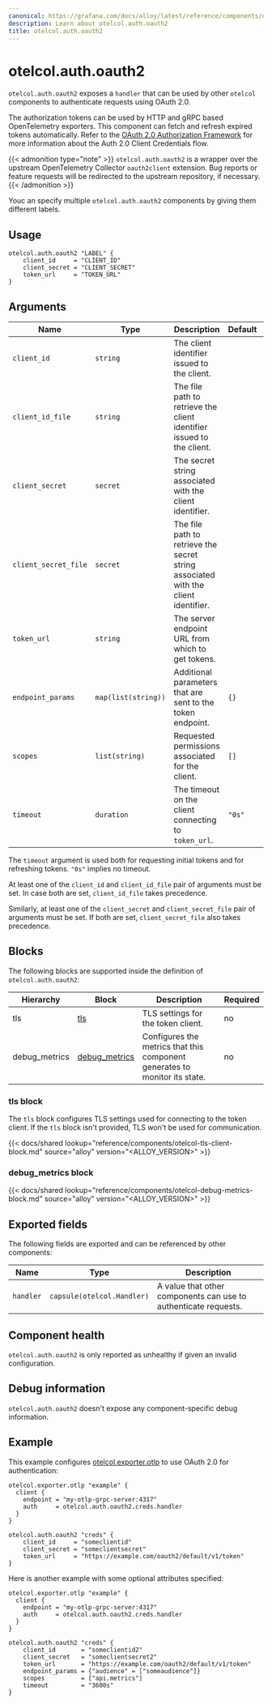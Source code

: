 ```yaml
---
canonical: https://grafana.com/docs/alloy/latest/reference/components/otelcol.auth.oauth2/
description: Learn about otelcol.auth.oauth2
title: otelcol.auth.oauth2
---
```


# otelcol.auth.oauth2

`otelcol.auth.oauth2` exposes a `handler` that can be used by other `otelcol` components to authenticate requests using OAuth 2.0.

The authorization tokens can be used by HTTP and gRPC based OpenTelemetry exporters.
This component can fetch and refresh expired tokens automatically.
Refer to the [OAuth 2.0 Authorization Framework](https://datatracker.ietf.org/doc/html/rfc6749#section-4.4) for more information about the Auth 2.0 Client Credentials flow.


{{< admonition type="note" >}}
`otelcol.auth.oauth2` is a wrapper over the upstream OpenTelemetry Collector `oauth2client` extension.
Bug reports or feature requests will be redirected to the upstream repository, if necessary.
{{< /admonition >}}

Youc an specify multiple `otelcol.auth.oauth2` components by giving them different labels.

## Usage

```alloy
otelcol.auth.oauth2 "LABEL" {
    client_id     = "CLIENT_ID"
    client_secret = "CLIENT_SECRET"
    token_url     = "TOKEN_URL"
}
```

## Arguments

Name                 | Type                | Description                                                                        | Default | Required
-------------------- | ------------------- | ---------------------------------------------------------------------------------- | ------- | --------
`client_id`          | `string`            | The client identifier issued to the client.                                        |         | no
`client_id_file`     | `string`            | The file path to retrieve the client identifier issued to the client.              |         | no
`client_secret`      | `secret`            | The secret string associated with the client identifier.                           |         | no
`client_secret_file` | `secret`            | The file path to retrieve the secret string associated with the client identifier. |         | no
`token_url`          | `string`            | The server endpoint URL from which to get tokens.                                  |         | yes
`endpoint_params`    | `map(list(string))` | Additional parameters that are sent to the token endpoint.                         | `{}`    | no
`scopes`             | `list(string)`      | Requested permissions associated for the client.                                   | `[]`    | no
`timeout`            | `duration`          | The timeout on the client connecting to `token_url`.                               | `"0s"`  | no

The `timeout` argument is used both for requesting initial tokens and for refreshing tokens. `"0s"` implies no timeout.

At least one of the `client_id` and `client_id_file` pair of arguments must be
set. In case both are set, `client_id_file` takes precedence.

Similarly, at least one of the `client_secret` and `client_secret_file` pair of arguments must be set.
If both are set, `client_secret_file` also takes precedence.

## Blocks

The following blocks are supported inside the definition of `otelcol.auth.oauth2`:

Hierarchy | Block   | Description                        | Required
----------|---------|------------------------------------|---------
tls       | [tls][] | TLS settings for the token client. | no
debug_metrics | [debug_metrics][] | Configures the metrics that this component generates to monitor its state. | no

[tls]: #tls-block
[debug_metrics]: #debug_metrics-block

### tls block

The `tls` block configures TLS settings used for connecting to the token client. If the `tls` block isn't provided, TLS won't be used for communication.

{{< docs/shared lookup="reference/components/otelcol-tls-client-block.md" source="alloy" version="<ALLOY_VERSION>" >}}

### debug_metrics block

{{< docs/shared lookup="reference/components/otelcol-debug-metrics-block.md" source="alloy" version="<ALLOY_VERSION>" >}}

## Exported fields

The following fields are exported and can be referenced by other components:

Name      | Type                       | Description
----------|----------------------------|----------------------------------------------------------------
`handler` | `capsule(otelcol.Handler)` | A value that other components can use to authenticate requests.

## Component health

`otelcol.auth.oauth2` is only reported as unhealthy if given an invalid configuration.

## Debug information

`otelcol.auth.oauth2` doesn't expose any component-specific debug information.

## Example

This example configures [otelcol.exporter.otlp][] to use OAuth 2.0 for authentication:

```alloy
otelcol.exporter.otlp "example" {
  client {
    endpoint = "my-otlp-grpc-server:4317"
    auth     = otelcol.auth.oauth2.creds.handler
  }
}

otelcol.auth.oauth2 "creds" {
    client_id     = "someclientid"
    client_secret = "someclientsecret"
    token_url     = "https://example.com/oauth2/default/v1/token"
}
```

Here is another example with some optional attributes specified:
```alloy
otelcol.exporter.otlp "example" {
  client {
    endpoint = "my-otlp-grpc-server:4317"
    auth     = otelcol.auth.oauth2.creds.handler
  }
}

otelcol.auth.oauth2 "creds" {
    client_id       = "someclientid2"
    client_secret   = "someclientsecret2"
    token_url       = "https://example.com/oauth2/default/v1/token"
    endpoint_params = {"audience" = ["someaudience"]}
    scopes          = ["api.metrics"]
    timeout         = "3600s"
}
```

[otelcol.exporter.otlp]: ../otelcol.exporter.otlp/
